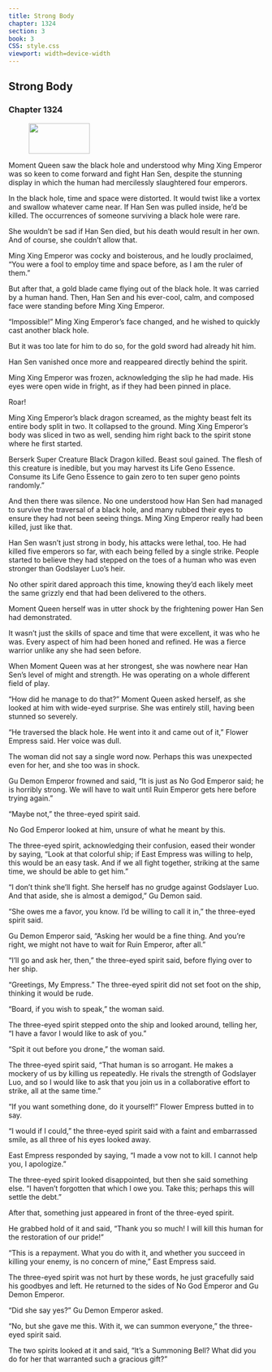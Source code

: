 ```yaml
---
title: Strong Body
chapter: 1324
section: 3
book: 3
CSS: style.css
viewport: width=device-width
---
```


## Strong Body

### Chapter 1324

<figure>
	<img src="../Images/gem.gif" alt="" id="gem" width="120" height="60" />
</figure>

Moment Queen saw the black hole and understood why Ming Xing Emperor was so keen to come forward and fight Han Sen, despite the stunning display in which the human had mercilessly slaughtered four emperors.

In the black hole, time and space were distorted. It would twist like a vortex and swallow whatever came near. If Han Sen was pulled inside, he’d be killed. The occurrences of someone surviving a black hole were rare.

She wouldn’t be sad if Han Sen died, but his death would result in her own. And of course, she couldn’t allow that.

Ming Xing Emperor was cocky and boisterous, and he loudly proclaimed, “You were a fool to employ time and space before, as I am the ruler of them.”

But after that, a gold blade came flying out of the black hole. It was carried by a human hand. Then, Han Sen and his ever-cool, calm, and composed face were standing before Ming Xing Emperor.

“Impossible!” Ming Xing Emperor’s face changed, and he wished to quickly cast another black hole.

But it was too late for him to do so, for the gold sword had already hit him.

Han Sen vanished once more and reappeared directly behind the spirit.

Ming Xing Emperor was frozen, acknowledging the slip he had made. His eyes were open wide in fright, as if they had been pinned in place.

Roar!

Ming Xing Emperor’s black dragon screamed, as the mighty beast felt its entire body split in two. It collapsed to the ground. Ming Xing Emperor’s body was sliced in two as well, sending him right back to the spirit stone where he first started.

Berserk Super Creature Black Dragon killed. Beast soul gained. The flesh of this creature is inedible, but you may harvest its Life Geno Essence. Consume its Life Geno Essence to gain zero to ten super geno points randomly.”

And then there was silence. No one understood how Han Sen had managed to survive the traversal of a black hole, and many rubbed their eyes to ensure they had not been seeing things. Ming Xing Emperor really had been killed, just like that.

Han Sen wasn’t just strong in body, his attacks were lethal, too. He had killed five emperors so far, with each being felled by a single strike. People started to believe they had stepped on the toes of a human who was even stronger than Godslayer Luo’s heir.

No other spirit dared approach this time, knowing they’d each likely meet the same grizzly end that had been delivered to the others.

Moment Queen herself was in utter shock by the frightening power Han Sen had demonstrated.

It wasn’t just the skills of space and time that were excellent, it was who he was. Every aspect of him had been honed and refined. He was a fierce warrior unlike any she had seen before.

When Moment Queen was at her strongest, she was nowhere near Han Sen’s level of might and strength. He was operating on a whole different field of play.

“How did he manage to do that?” Moment Queen asked herself, as she looked at him with wide-eyed surprise. She was entirely still, having been stunned so severely.

“He traversed the black hole. He went into it and came out of it,” Flower Empress said. Her voice was dull.

The woman did not say a single word now. Perhaps this was unexpected even for her, and she too was in shock.

Gu Demon Emperor frowned and said, “It is just as No God Emperor said; he is horribly strong. We will have to wait until Ruin Emperor gets here before trying again.”

“Maybe not,” the three-eyed spirit said.

No God Emperor looked at him, unsure of what he meant by this.

The three-eyed spirit, acknowledging their confusion, eased their wonder by saying, “Look at that colorful ship; if East Empress was willing to help, this would be an easy task. And if we all fight together, striking at the same time, we should be able to get him.”

“I don’t think she’ll fight. She herself has no grudge against Godslayer Luo. And that aside, she is almost a demigod,” Gu Demon said.

“She owes me a favor, you know. I’d be willing to call it in,” the three-eyed spirit said.

Gu Demon Emperor said, “Asking her would be a fine thing. And you’re right, we might not have to wait for Ruin Emperor, after all.”

“I’ll go and ask her, then,” the three-eyed spirit said, before flying over to her ship.

“Greetings, My Empress.” The three-eyed spirit did not set foot on the ship, thinking it would be rude.

“Board, if you wish to speak,” the woman said.

The three-eyed spirit stepped onto the ship and looked around, telling her, “I have a favor I would like to ask of you.”

“Spit it out before you drone,” the woman said.

The three-eyed spirit said, “That human is so arrogant. He makes a mockery of us by killing us repeatedly. He rivals the strength of Godslayer Luo, and so I would like to ask that you join us in a collaborative effort to strike, all at the same time.”

“If you want something done, do it yourself!” Flower Empress butted in to say.

“I would if I could,” the three-eyed spirit said with a faint and embarrassed smile, as all three of his eyes looked away.

East Empress responded by saying, “I made a vow not to kill. I cannot help you, I apologize.”

The three-eyed spirit looked disappointed, but then she said something else. “I haven’t forgotten that which I owe you. Take this; perhaps this will settle the debt.”

After that, something just appeared in front of the three-eyed spirit.

He grabbed hold of it and said, “Thank you so much! I will kill this human for the restoration of our pride!”

“This is a repayment. What you do with it, and whether you succeed in killing your enemy, is no concern of mine,” East Empress said.

The three-eyed spirit was not hurt by these words, he just gracefully said his goodbyes and left. He returned to the sides of No God Emperor and Gu Demon Emperor.

“Did she say yes?” Gu Demon Emperor asked.

“No, but she gave me this. With it, we can summon everyone,” the three-eyed spirit said.

The two spirits looked at it and said, “It’s a Summoning Bell? What did you do for her that warranted such a gracious gift?”